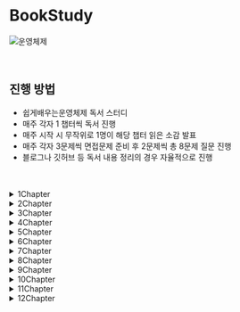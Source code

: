 # BookStudy

![운영체제](https://github.com/Easy-OS-Study/BookStudy/assets/50690859/26d27f91-657b-4fc0-8f9e-dcf08cb5bde2)

<br>

## 진행 방법
- 쉽게배우는운영체제 독서 스터디
- 매주 각자 1 챕터씩 독서 진행
- 매주 시작 시 무작위로 1명이 해당 챕터 읽은 소감 발표
- 매주 각자 3문제씩 면접문제 준비 후 2문제씩 총 8문제 질문 진행
- 블로그나 깃허브 등 독서 내용 정리의 경우 자율적으로 진행

<br>
<br>

<details>
<summary>1Chapter</summary>
<div markdown="1">
<br>

### 정리

|이름|링크|
|:---:|:----------:|
|임규리|[정리 링크](https://newbie-in-softengineering.tistory.com/entry/OS-Ch1-%EC%9A%B4%EC%98%81%EC%B2%B4%EC%A0%9C%EC%9D%98-%EA%B0%9C%EC%9A%94)|
|김민우|[정리 링크](https://velog.io/@kmw89891/운영체제의-개요)|
|황인준|[정리 링크](블로그https://github.com/InJun2/TIL/blob/main/BookStudy/SE/쉽게배우는운영체제/Chapter1.md)|
|황하림||

<br>

### 질문

1. 실시간 시스템이란?

   
2. 데이터베이스 서버나 게임 서버같은 경우 어떤 시스템을 사용하는 것이 좋을지?
- 클라이언트 서버 시스템 : 클라이언트/서버 아키텍처는 각각의 역할을 분리하여 시스템을 관리할 수 있음. 데이터베이스 서버는 데이터 관리와 관련된 작업에, 게임 서버는 게임 로직 처리와 관련된 작업에 중점을 둠으로써 코드를 더 명확하게 구조화 가능, 효율적인 네트워크 사용 가능
- 분산 시스템 : 분산 시스템은 여러 대의 서버로 작업을 분산시킴으로써 전체 시스템의 성능을 향상시키고. 각 서버는 일부 작업을 담당하므로 전체적으로 빠른 응답 속도를 제공할 수 있음. 여러 서버에 작업을 분산시키면 하나의 서버가 고장 나더라도 시스템은 계속해서 작동할 수 있어 대규모 응용 프로그램에 유용
   
3. 레이아웃서비스와 마이크로서비스는 각자 어느 경우에 사용하는지?

   
4. 가상머신 장점과 사례
가상 머신의 장점은 특정 운영체제에 제한을 받지 않고 다양한 운영 체제를 동시에 사용 할 수있습니다.
- JVM
  JAVA가 어떤 os 환경에서 실행가능하게 해주는 역할을 하는 Java vritual Machine이 대표적인 예라고 할 수 있습니다.
   
6. 시스템 호출과 드라이버
   
   
7. 운영체제에서 직접적으로 자원을 사용하게 하지 않았는지. 그 이점은 무엇인지?
직접 적으로 메모리에 어디에 저장되고 찾아오는지 등 크리티컬한 작업을 사용자가 자유롭게 조작 할 수 있다면 많은 번거로움과 효율적이 못합니다.
이를 막기 위해 운영체제에서 사용자가 시스템 호출을 받게 되면 커널을 통해 실질 적인 자원 관리를 통해 간편하고 보안성을 높이는 이점을 갖습니다.

9. 실시간 시스템
- 특정 시스템에서 일정 시간 안에 작업이 처리되도록 보장하는 시스템
- 경성 실시간 시스템 (hard real-time system) : 지정한 응답 시간을 정확히 지키는 시스템
   - ex) 미사일
- 연성 실시간 시스템 (soft real-time system) : 지정한 응답 시간을 최대한 지키지만, 융통성이 어느 정도 허용된 시스템
   - ex) 동영상 재생


</div>
</details>

<details>
<summary>2Chapter</summary>
<div markdown="1">
<br>

### 정리

|이름|링크|
|:---:|:----------:|
|임규리|[정리 링크](https://newbie-in-softengineering.tistory.com/entry/OS-Ch2-%EC%BB%B4%ED%93%A8%ED%84%B0%EC%9D%98-%EA%B5%AC%EC%A1%B0%EC%99%80-%EC%84%B1%EB%8A%A5-%ED%96%A5%EC%83%81)|
|김민우|[정리 링크](https://velog.io/@kmw89891/컴퓨터-구조와-성능-향상)|
|황인준|[정리 링크](https://github.com/InJun2/TIL/blob/main/BookStudy/SE/쉽게배우는운영체제/Chapter2.md)|
|황하림||

<br>

### 질문

1. 캐시 데이터를 메모리에 반영하는 즉시 쓰기와 지연 쓰기의 경우 각각 어느때 사용해야 할지?
- 즉시 쓰기 : 성능 보다 데이터의 일관성을 더 중요시 하는 경우. 항상 최신의 데이터를 보장하는 시스템에 적용
- 지연 쓰기 : 데이터 동기화보다 성능을 우선시하는 경우. 파일 시스템에서 로그 기록과 같이 지속적인 쓰기 작업이 빈번한 경우

2. 멀티 프로세스 대신 멀티 스레드를 사용하는 이유<br>
- 쉽게 설명하면, 프로그램을 여러 개 키는 것보다 하나의 프로그램 안에서 여러 작업을 해결하는 것이 더 낫기 때문이다.
- 자원의 효율성 증대
  - 멀티 프로세스로 실행되는 작업을 멀티 스레드로 실행할 경우, 프로세스를 생성하여 자원을 할당하는 시스템 콜이 줄어들어 자원을 효율적으로 관리할 수 있다.
  - 스레드는 프로세스 내의 메모리를 공유하기 때문에 독립적인 프로세스와 달리 스레드 간 데이터를 주고받는 것이 간단해지고 시스템 자원 소모가 줄어들게 된다.
- 처리 비용 감소 및 응답 시간 단축
  - 프로세스 간의 통신(IPC)보다 스레드 간의 통신의 비용이 적으므로 작업들 간의 통신의 부담이 줄어든다.
  - 프로세스 간의 전환 속도보다 스레드 간의 전환 속도가 빠르다.
- 단점 : 동기화 문제(불필요한 부분까지 동기화하면 대기 시간으로 인해 성능저하 발생), 하나의 스레드 장애로 전체 스레드가 종료될 위험, 디버깅의 어려움, 단일 프로세스 시스템의 경우 효과가 크지 않음

3. 주소 버스가 단방향인 이유
- 주소를 표현하는 신호가 CPU로부터 다른 장치로 향하고 반대로의 전송은 필요 없기 때문
- 데이터 버스는 데이터를 주고 받아야 하기 때문에 양방향
- 제어 버스는 읽기/쓰기 동작을 모두 수행하기 때문에 양방향

4. C/C++의 포인터는 무엇인가?
- 메모리의 각 바이트마다 부여되는 고유의 주소값을 뜻한다.
- 변수들은 메모리 공안을 연속적으로 차지하는데 (e.g. `int` 변수 : 4 byte -> 4칸 차지) 할당된 공간의 맨 앞 주소값을 포인터라 한다.
   
5. 성능 향상을 위한 방법인 비동기와 병렬은 각각 무엇인지
- 비동기 처리 : 특정 작업을 비동기적으로 수행하면 그 작업을 호출한 스레드가 작업의 결과에 신경쓰지 않고 자기가 하던 일을 수행. 여러 작업이 동시에 진행되도록 허용하며 작업이 완료될 때까지 대기하지 않는 것으로 논블로킹을 참조하면 이해하기 쉬울 것 같음. 주로 이벤트가 발생할 때마다 작업을 수행하는 이벤트 기반 프로그래밍. 비동기 코드는 단일 쓰레드에서도 여러 작업을 동시에 처리할 수 있음
- 병렬 처리 : 큰 작업을 작은 작업으로 나누어 여러 프로세서 혹은 코어에서 동시에 실행하도록 함. 큰 문제를 작은 문제로 분할하고 한번에 실행되기 때문에 성능적 이점을 가지게 됨. 실행 단위는 쓰레드로 한번에 여러 쓰레드를 실행

6. OS 또한 소프트웨어이므로 사용자 프로세스가 실행중이라면 중단된다. 그렇다면 사용자 프로세스가 실행중일 때 비정상적인 메모리 접근을 막을 수 있는 이유는?
- CPU의 경계/한계 레지스터(하드웨어)를 통해 실행중인 프로그램에 할당된 메모리 영역을 기억한다.
- 프로세스 진행 중 이 영역 외에 접근이 발생하면 인터럽트를 통해 응용 프로그램을 강제 종료시킨다.
  
7. Python과 비교했을 때 Java의 장점?
- Java는 컴파일 방식을 통해 코드 실행 속도가 인터프리터 방식만 사용하는 Python에 비해 빠르다.
- 멀티스레드 환경에 적합하다.

8. LRU Cache가 무엇인가요?
- 페이지 교체 알고리즘으로 가장 오랫동안 참조되지 않은 페이지를 교체 대상으로 삼는 기법
- chache에 있는 데이터를 호출하게 되면 호출한 데이터는 chache 가장 뒤로 이동한다. 

<br>

### 이후 다시 이야기해볼 주제
- 하나의 코어에서 멀티스레딩 병렬처리 하는 방법
- 비동기 처리, 병렬 처리

</div>
</details>

<details>
<summary>3Chapter</summary>
<div markdown="1">
<br>

### 정리

|이름|링크|
|:---:|:----------:|
|임규리|[정리 링크](https://newbie-in-softengineering.tistory.com/entry/OS-Ch3-%ED%94%84%EB%A1%9C%EC%84%B8%EC%8A%A4%EC%99%80-%EC%8A%A4%EB%A0%88%EB%93%9C)|
|김민우|[정리 링크](https://velog.io/@kmw89891/%ED%94%84%EB%A1%9C%EC%84%B8%EC%8A%A4%EC%99%80-%EC%8A%A4%EB%A0%88%EB%93%9C)|
|황인준|[정리 링크](https://github.com/InJun2/TIL/blob/main/BookStudy/SE/쉽게배우는운영체제/Chapter3.md)|
|황하림||

<br>

### 질문

1. 프로세스 계층 구조를 두었을 때 장점?
- 프로세스 간 서로 독립적이라면 OS가 자원 회수를 직접해야 해서 작업이 복잡해진다.
- 자식 프로세스가 끝난 경우 자원 회수를 부모 프로세스가 할 수 있어 자원 관리에 용이하다.

2. 일반적으로 함수마다 스택 공간을 할당받으므로 하나의 로직에 대해 함수가 많아진다면 비효율적이다. 그러나, Java에선 메서드 추출을 해도 성능상 이슈가 없다. 그 이유는?
- JVM의 JIT 컴파일러가 컴파일 시 인라인(inline) 기능을 사용한다.
> 참고
> 
> [인라인 함수](https://tcpschool.com/cpp/cpp_cppFunction_inlineFunction)
>
> C++의 경우 `inline`이라는 키워드를 직접 메서드에 명시해야 이 기능을 사용할 수 있지만, Java의 경우 JIT 컴파일러가 이를 대신 해주므로 별도의 `inline` 키워드가 없다.

3. 커널 스레드와 사용자 스레드의 차이
- 사용 차이로는 주로 스레드의 관리 방식과 성능, 그리고 운영 체제와의 상호작용에 관련
 - 커널 스레드는 운영체제 영역에서  스레드 연산을 수행하여 운영체제의 의존적이고 사용자 스레드는 사용자 영역에서 사용하여 운영체제의 의존적이지 않음
- 커널 스레드는 운영 체제 커널에 의해 직접 관리되는 스레드로 운영 체제가 스레드의 생성, 스케줄링, 스레드 간의 동기화, 스레드 간 통신 등을 담당하며 커널 스레드는 운영 체제에 의해 직접적인 자원 할당 및 관리가 이루어지므로 정교한 스레드 스케줄링 및 동기화를 가능하게 하며, 다중 코어 시스템에서의 병렬 실행을 지원하지만 스케줄링과 동기화를 위해 커널을 빈번하게 호출하고 컨텍스트스위칭이 빈번하게 발생하여 성능 저하가 발생하며 스레드의 생성 및 관리에 비용이 더 많이 소요됨
- 사용자 스레드는 스레드 라이브러리나 런타임 환경에 의해 관리되는 스레드로 운영 체제는 사용자 스레드의 존재를 알지 못하여 모드 전환이 없어 커널에 의존적이지 않은 형태로 라이브러리를 활용하여 성능 이득이 발생 (운영체제의 의존적이지 않음). 라이브러리가 직접 스케줄링을 하고 작업에 필요한 정보를 처리하여 컨텍스트 스위칭이 필요없음. 사용자 스레드의 생성, 스케줄링, 동기화 등은 런타임 환경에서 처리되는데 해당 과정에서 커널을 호출하지 않아 인터럽트가 발생할 때 커널 레벨 스레드보다 오버헤드가 적음. 그러나 사용자 스레드는 운영 체제의 멀티코어 활용과 같은 고급 기능에 대한 직접적인 지원을 받지 못할 수 있음 ( 시스템 전반에 걸친 스케줄링 우선순위를 지원하지 않고 프로세스에 속한 스레드 중 I/O 작업등에 의해 하나라도 블록이 걸린다면 전체 스레드가 블록됨)

4. 대기 상태에서 인터럽트 프로세스를 다중 대기큐에 관리하는 이유는?
   - 대기 상태는 프로세스를 실행하는 과정에서 외부의 입출력을 받아야 할 때 해당 작업을 대기상태로 보낸다.
   - 대기 상태로 넘간 프로세스는 장치마다 나뉘어져 있는 대기 큐에 들어가게 된다.
   - 장치마다 작업 대기 프로세스가 존재하므로 여러작업 장치의 요청을 백터의 형태로 처리하여 처리 능력이 좋다.
   - 또한 빠른 작업처리로 원활한 작업을 지원한다는 장점을 갖는다.
5. 멀티 스레드 장단점
   - 장점 : 응답성 향상, 자원 공유, 효율성 향상, 다중 CPU 지원
   - 단점 : 동기화 문제, 하나의 스레드 3장애로 전체 스레드가 종료될 위험, 단일 프로세스 시스템의 경우 효과가 크지 않음
6. PCB는 무엇이며 왜 사용하는지
   PCB
   - 프로세스 제어 블록
   - 프로세스를 실행하는데 필요한 중요한 정보를 보관하는 자료 구조
   - 모든 프로세스는 고유의 프로세스 제어 블록을 가지며, 프로세스 제어 블록은 프로세스 생성 시 만들어져서 프로세스가 실행을 완료하면 폐기된다.
  PCB를 사용하는 이유
   - 말 그대로 프로세스를 제어하기 위해 사용
   - **문맥 교환하려고!**
   - 프로세스마다 CPU 퀀텀이 시분할로 할당되는데, 이 시간을 넘기거나 프로세스의 우선순위와 스케줄링 알고리즘 등에 의해 프로세스 상태 전이가 일어난다. 이때, CPU는 모든 프로세스의 레지스터 값들과 해당 프로세스의 위치, 이 프로세스가 어떤 프로세스인지는 구별하지 않는다. 따라서 이를 구별하기 위해 운영체제는 PCB라는 자료구조를 이용해 프로세스를 체계적으로 관리한다.
8. 자바와 프로세스 제어 블록이 연관이 있는지?
- PCB는 운영체제 수준의 데이터 구조로 커널 내부에 존재하기 때문에 자바에서 직접 PCB에 관여할 수 없음.  JVM(Java Virtual Machine)은 운영 체제의 프로세스 내에서 동작하고 PCB에 직접적으로 접근하거나 조작할 수 없음. 대신, JVM(Java Virtual Machine)이 운영 체제와 상호작용하여 자바 프로세스를 관리
- JVM은 운영 체제로부터 프로세스 및 스레드 관련 정보를 얻어와 자바 런타임 환경 내에서 이를 관리. 이러한 과정에서 PCB와 같은 운영 체제 수준의 자료구조는 JVM 내부에서 추상화되어 자바 프로그램에 직접 노출되지 않지만 JVM은 운영 체제와의 인터페이스를 통해 필요한 리소스를 요청하고 프로세스 및 스레드를 생성하므로 자바 언어 자체가 PCB에 직접적인 영향을 미치는 것은 아니지만, 자바 프로그램이 운영 체제에서 실행되는 동안에는 운영 체제의 프로세스 관리 기능을 활용하게 됨. 따라서 자바 프로그램이 운영 체제의 PCB와 상호 작용하며 프로세스를 생성하고 제어할 수 있음. 그러나 이는 자바 언어의 특성이 아니라 운영 체제와의 상호 작용에서 발생하여 연관이 있다고 봐야할 것 같음

8. 

</div>
</details>

<details>
<summary>4Chapter</summary>
<div markdown="1">
<br>

### 정리

|이름|링크|
|:---:|:----------:|
|임규리|[정리 링크](https://newbie-in-softengineering.tistory.com/entry/OS-Ch4-CPU-%EC%8A%A4%EC%BC%80%EC%A4%84%EB%A7%81)|
|김민우|[정리 링크](https://velog.io/@kmw89891/CPU-%EC%8A%A4%EC%BC%80%EC%A4%84%EB%A7%81)|
|황인준||
|황하림||

<br>

### 질문

1. 오늘날 OS에서 타임 슬라이스를 고정하지 않은 이유는?
  - 오늘날 CPU 스케줄링 방식으로 MLFQ 이 사용된다. 이 방식은 프로세스를 우선순위로 마다 별도의 큐에 저장하는데 우선순위가 낮을 수록 타임 슬라이스의 크기를 늘려 공평성을 지킨다.
  - 즉, 프로세스의 우선순위마다 타임 슬라이스를 다르게 하므로 타임 슬라이스를 고정하지 않는다.
2. 다중 큐를 도입하는 이유
  - 대기 상태 : 같은 입출력을 요구하는 프로세스끼리 모아둬 입출력 완료 인터럽트 시 해당 프로세스를 효율적으로 찾기 위함
  - 준비 상태 : 프로세스 우선순위마다 큐를 만들어 다음 실행할 프로세스를 효율적으로 조회하기 위함

3. 사이클 훔치기란?
   - CPU와 직접 메모리 접근이 동시에 메모리에 접근하려 할 때, CPU가 메모리 사용 권한을 양보하는 것
   - CPU의 작업 속도보다 입출력장치의 작업 속도가 느리기 때문
   - CPU 입장에서는 직접 메모리 접근이 사이클(순서)를 훔쳐간 것
4. CPU 스케줄링은 언제 발생합니까?
   - 준비상태로 올라갈 때
   - 실행상태에서 대기상태로 전활될 때 (ex. 입출력 요청)
   - 실행상태에서 준비상태로 전환될 때 (ex. 인터럽트 발생) : 종료되는 상황 제외?
   - 대기상태에서 준비상태로 전환될 때 (ex. 입출력이 종료될 때)
   - 종료될 때 (Terminated)
5. 로드 밸런싱에서 라운드 로빈 알고리즘은 무엇인가?
   - 클라이언트로부터 받은 요청을 대상 서버에 __순차적으로 할당하는 방식__
   - 서버들의 성능이 동일하고 처리 시간이 짧은 어플리케이션에서 사용한다.
   - (라운드 로빈 : 순환 순서)
6. 사용자 프로세스로 부터 시스템 자원을 보호하기 위한 하드웨어/소프트웨어적 기법은?
   - 하드웨어 : CPU 경계/한계 레지스터
   - 소프트웨어 : 인터럽트
7. 

8. 

</div>
</details>

<details>
<summary>5Chapter</summary>
<div markdown="1">
<br>

### 정리

|이름|링크|
|:---:|:----------:|
|임규리||
|김민우||
|황인준||
|황하림||

<br>

### 질문

1. 

2. 

3. 
   
4. 
   
5. 
   
6. 

7. 

8. 

</div>
</details>

<details>
<summary>6Chapter</summary>
<div markdown="1">
<br>

### 정리

|이름|링크|
|:---:|:----------:|
|임규리||
|김민우||
|황인준||
|황하림||

<br>

### 질문

1. 

2. 

3. 
   
4. 
   
5. 
   
6. 

7. 

8. 

</div>
</details>

<details>
<summary>7Chapter</summary>
<div markdown="1">
<br>

### 정리

|이름|링크|
|:---:|:----------:|
|임규리||
|김민우||
|황인준||
|황하림||

<br>

### 질문

1. 

2. 

3. 
   
4. 
   
5. 
   
6. 

7. 

8. 

</div>
</details>

<details>
<summary>8Chapter</summary>
<div markdown="1">
<br>

### 정리

|이름|링크|
|:---:|:----------:|
|임규리||
|김민우||
|황인준||
|황하림||

<br>

### 질문

1. 

2. 

3. 
   
4. 
   
5. 
   
6. 

7. 

8. 

</div>
</details>

<details>
<summary>9Chapter</summary>
<div markdown="1">
<br>

### 정리

|이름|링크|
|:---:|:----------:|
|임규리||
|김민우||
|황인준||
|황하림||

<br>

### 질문

1. 

2. 

3. 
   
4. 
   
5. 
   
6. 

7. 

8. 

</div>
</details>

<details>
<summary>10Chapter</summary>
<div markdown="1">
<br>

### 정리

|이름|링크|
|:---:|:----------:|
|임규리||
|김민우||
|황인준||
|황하림||

<br>

### 질문

1. 

2. 

3. 
   
4. 
   
5. 
   
6. 

7. 

8. 

</div>
</details>

<details>
<summary>11Chapter</summary>
<div markdown="1">
<br>

### 정리

|이름|링크|
|:---:|:----------:|
|임규리||
|김민우||
|황인준||
|황하림||

<br>

### 질문

1. 

2. 

3. 
   
4. 
   
5. 
   
6. 

7. 

8. 

</div>
</details>

<details>
<summary>12Chapter</summary>
<div markdown="1">
<br>

### 정리

|이름|링크|
|:---:|:----------:|
|임규리||
|김민우||
|황인준||
|황하림||

<br>

### 질문

1. 

2. 

3. 
   
4. 
   
5. 
   
6. 

7. 

8. 

</div>
</details>
